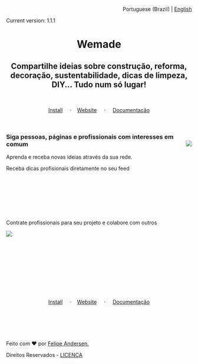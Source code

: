 <p align="right">Portuguese (Brazil) | <a href="">English</a></p>
<p>Current version: 1.1.1</p>


<h1 align="center" >Wemade</h1>
<h2 align="center">Compartilhe ideias sobre construção, reforma, </br>decoração, sustentabilidade, dicas de limpeza, DIY... Tudo num só lugar!</h2>

<br/>

<p align="center"><a href="https://github.com/felipe-andersen/felipe-andersen/blob/main/404.md">Install</a> &#160; &#160; &#183; &#160; &#160;<a href="http://terramade1.herokuapp.com/">Website</a> &#160; &#160; &#183; &#160; &#160; <a href="https://github.com/felipe-andersen/terramade-web">Documentação</a></p>

<br/>

<h3>Siga pessoas, páginas e profissionais com interesses em comum <img align="right" src="https://encrypted-tbn0.gstatic.com/images?q=tbn:ANd9GcQPc29eNA3ynJ_tfpLNf8Z0pQdSAXaSql3o-gY9j35vbCbxPZ6trmsk6mRVjYGKeX-7oo0&usqp=CAU"/></h3> 

<p>Aprenda e receba novas ideias através da sua rede.</p>

<p>Receba dicas profisionais diretamente no seu feed</p>

<br/>
<br/>
<br/>
<br/>
<br/>
<br/>

<p>Contrate profissionais para seu projeto e colabore com outros</p><img align="left" src="https://encrypted-tbn0.gstatic.com/images?q=tbn:ANd9GcQPc29eNA3ynJ_tfpLNf8Z0pQdSAXaSql3o-gY9j35vbCbxPZ6trmsk6mRVjYGKeX-7oo0&usqp=CAU"/>

<br/>
<br/>
<br/>
<br/>
<br/>
<br/>
<br/>

<br/>
<br/>
<br/>

<p align="center"><a href="https://github.com/felipe-andersen/felipe-andersen/blob/main/404.md">Install</a> &#160; &#160; &#183; &#160; &#160;<a href="http://terramade1.herokuapp.com/">Website</a> &#160; &#160; &#183; &#160; &#160; <a href="https://github.com/felipe-andersen/terramade-web">Documentação</a></p>

<br/>
<br/>
<br/>
<br/>

<p>Feito com  ❤️ por <a href="https://github.com/felipe-andersen">Felipe Andersen.</a> 
 
Direitos Reservados - <a href="">LICENÇA</a></p>
